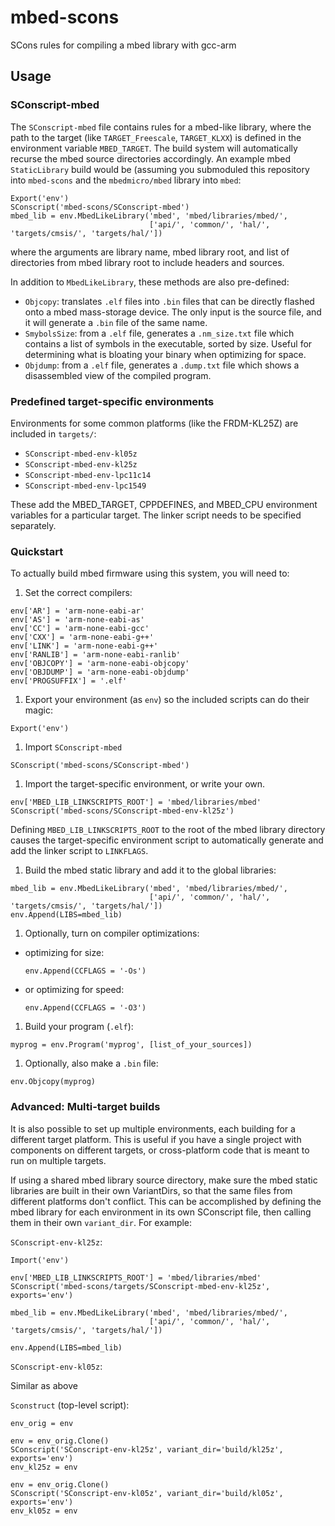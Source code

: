 # mbed-scons
SCons rules for compiling a mbed library with gcc-arm

## Usage
### SConscript-mbed
The `SConscript-mbed` file contains rules for a mbed-like library, where
the path to the target (like `TARGET_Freescale`, `TARGET_KLXX`) is defined in
the environment variable `MBED_TARGET`. The build system will automatically
recurse the mbed source directories accordingly. An example mbed
`StaticLibrary` build would be (assuming you submoduled this repository into
`mbed-scons` and the `mbedmicro/mbed` library into `mbed`:

```
Export('env')
SConscript('mbed-scons/SConscript-mbed')
mbed_lib = env.MbedLikeLibrary('mbed', 'mbed/libraries/mbed/',
                               ['api/', 'common/', 'hal/', 'targets/cmsis/', 'targets/hal/'])
```

where the arguments are library name, mbed library root, and list of
directories from mbed library root to include headers and sources.

In addition to `MbedLikeLibrary`, these methods are also pre-defined:
- `Objcopy`: translates `.elf` files into `.bin` files that can be directly
  flashed onto a mbed mass-storage device. The only input is the source file,
  and it will generate a `.bin` file of the same name.
- `SmybolsSize`: from a `.elf` file, generates a `.nm_size.txt` file which
  contains a list of symbols in the executable, sorted by size. Useful for
  determining what is bloating your binary when optimizing for space.
- `Objdump`: from a `.elf` file, generates a `.dump.txt` file which shows a
  disassembled view of the compiled program.

### Predefined target-specific environments
Environments for some common platforms (like the FRDM-KL25Z) are included in
`targets/`:
- `SConscript-mbed-env-kl05z`
- `SConscript-mbed-env-kl25z`
- `SConscript-mbed-env-lpc11c14`
- `SConscript-mbed-env-lpc1549`

These add the MBED\_TARGET, CPPDEFINES, and MBED\_CPU environment variables for
a particular target. The linker script needs to be specified separately.

### Quickstart
To actually build mbed firmware using this system, you will need to:
1. Set the correct compilers:

  ```
  env['AR'] = 'arm-none-eabi-ar'
  env['AS'] = 'arm-none-eabi-as'
  env['CC'] = 'arm-none-eabi-gcc'
  env['CXX'] = 'arm-none-eabi-g++'
  env['LINK'] = 'arm-none-eabi-g++'
  env['RANLIB'] = 'arm-none-eabi-ranlib'
  env['OBJCOPY'] = 'arm-none-eabi-objcopy'
  env['OBJDUMP'] = 'arm-none-eabi-objdump'
  env['PROGSUFFIX'] = '.elf'
  ```

1. Export your environment (as `env`) so the included scripts can do their magic:

  ```
  Export('env')
  ```

1. Import `SConscript-mbed`

  ```
  SConscript('mbed-scons/SConscript-mbed')
  ```

1. Import the target-specific environment, or write your own.

  ```
  env['MBED_LIB_LINKSCRIPTS_ROOT'] = 'mbed/libraries/mbed'
  SConscript('mbed-scons/SConscript-mbed-env-kl25z')
  ```

  Defining `MBED_LIB_LINKSCRIPTS_ROOT` to the root of the mbed library
  directory causes the target-specific environment script to automatically
  generate and add the linker script to `LINKFLAGS`.

1. Build the mbed static library and add it to the global libraries:

  ```
  mbed_lib = env.MbedLikeLibrary('mbed', 'mbed/libraries/mbed/',
                                 ['api/', 'common/', 'hal/', 'targets/cmsis/', 'targets/hal/'])
  env.Append(LIBS=mbed_lib)
  ```

1. Optionally, turn on compiler optimizations:
  - optimizing for size:

    ```
    env.Append(CCFLAGS = '-Os')
    ```

  - or optimizing for speed:

    ```
    env.Append(CCFLAGS = '-O3')
    ```

1. Build your program (`.elf`):

  ```
  myprog = env.Program('myprog', [list_of_your_sources])
  ```

1. Optionally, also make a `.bin` file:

  ```
  env.Objcopy(myprog)
  ```

### Advanced: Multi-target builds
It is also possible to set up multiple environments, each building for a
different target platform. This is useful if you have a single project with
components on different targets, or cross-platform code that is meant to run
on multiple targets.

If using a shared mbed library source directory, make sure the mbed static
libraries are built in their own VariantDirs, so that the same files from
different platforms don't conflict. This can be accomplished by defining the
mbed library for each environment in its own SConscript file, then calling them
in their own `variant_dir`. For example:

`SConscript-env-kl25z`:
```
Import('env')

env['MBED_LIB_LINKSCRIPTS_ROOT'] = 'mbed/libraries/mbed'
SConscript('mbed-scons/targets/SConscript-mbed-env-kl25z', exports='env')

mbed_lib = env.MbedLikeLibrary('mbed', 'mbed/libraries/mbed/',
                               ['api/', 'common/', 'hal/', 'targets/cmsis/', 'targets/hal/'])

env.Append(LIBS=mbed_lib)
```

`SConscript-env-kl05z`:

Similar as above

`Sconstruct` (top-level script):
```
env_orig = env

env = env_orig.Clone()
SConscript('SConscript-env-kl25z', variant_dir='build/kl25z', exports='env')
env_kl25z = env

env = env_orig.Clone()
SConscript('SConscript-env-kl05z', variant_dir='build/kl05z', exports='env')
env_kl05z = env
```
